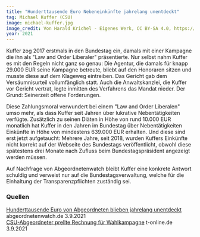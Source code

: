 ```yaml
---
title: "Hunderttausende Euro Nebeneinkünfte jahrelang unentdeckt"
tag: Michael Kuffer (CSU)
image: michael-kuffer.jpg
image_credit: Von Harald Krichel - Eigenes Werk, CC BY-SA 4.0, https://commons.wikimedia.org/w/index.php?curid=87007899
year: 2021
---
```


Kuffer zog 2017 erstmals in den Bundestag ein, damals mit einer Kampagne die ihn als "Law and Order Liberaler" präsentierte. Nur selbst
nahm Kuffer es mit den Regeln nicht ganz so genau: Die Agentur, die damals für knapp 29.000 EUR seine Kampagne betreute, bliebt auf
den Honoraren sitzen und musste diese auf dem Klageweg eintreiben. Das Gericht gab dem Versäumnisurteil vollumfänglich statt. Auch die
Anwaltskanzlei, die Kuffer vor Gericht vertrat, legte inmitten des Verfahrens das Mandat nieder. Der Grund: Seinerzeit offene Forderungen.

Diese Zahlungsmoral verwundert bei einem "Law and Order Liberalen" umso mehr, als dass Kuffer seit Jahren über lukrative Nebentätigkeiten
verfügte. Zusätzlich zu seinen Diäten in Höhe von rund 10.000 EUR monatlich hat Kuffer in den Jahren im Bundestag über Nebentätigkeiten
Einkünfte in Höhe von mindestens 639.000 EUR erhalten. Und diese sind erst jetzt aufgetaucht: Mehrere Jahre, seit 2018, wurden Kuffers
Einkünfte nicht korrekt auf der Webseite des Bundestags veröffentlicht, obwohl diese spätestens drei Monate nach Zufluss beim Bundestagspräsident
angezeigt werden müssen.

Auf Nachfrage von Abgeordnetenwatch bleibt Kuffer eine konkrete Antwort schuldig und verweist nur auf die Bundestagsverwaltung, welche für
die Einhaltung der Transparenzpflichten zuständig sei.

<!--more-->

### Quellen

[Hunderttausende Euro von Abgeordneten blieben jahrelang unentdeckt][AW] abgeordnetenwatch.de 3.9.2021  
[CSU-Abgeordneter prellte Rechnung für Wahlkampagne][t-online] t-online.de 3.9.2021  

[AW]: https://www.abgeordnetenwatch.de/blog/nebentaetigkeiten/hunderttausende-euro-von-abgeordneten-blieben-jahrelang-unentdeckt
[t-online]: https://www.t-online.de/nachrichten/deutschland/bundestagswahl/id_90712632/csu-politiker-michael-kuffer-prellte-rechnung-fuer-wahlkampagne.html
